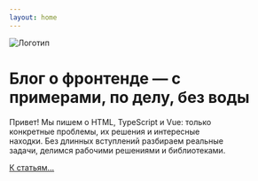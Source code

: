 ```yaml
---
layout: home
---
```


<div class="home">
  <img src="/images/icon-512x512.png" alt="Логотип" class="home__logo">
  <h1>Блог о фронтенде — с примерами, по делу, без воды</h1>
  <p>
    Привет! Мы пишем о HTML, TypeScript и Vue: только конкретные проблемы, их решения и интересные находки.
    Без длинных вступлений разбираем реальные задачи, делимся рабочими решениями и библиотеками.
  </p>

  <a href="/articles-by-date" title="Смотреть список статей в хронологическом порядке">К статьям…</a>
</div>

<style lang="scss">
.home {
  text-wrap: balance;
  &__logo {
    max-width: 16rem;
    margin: 0 auto 2rem;
  }
}
</style>
